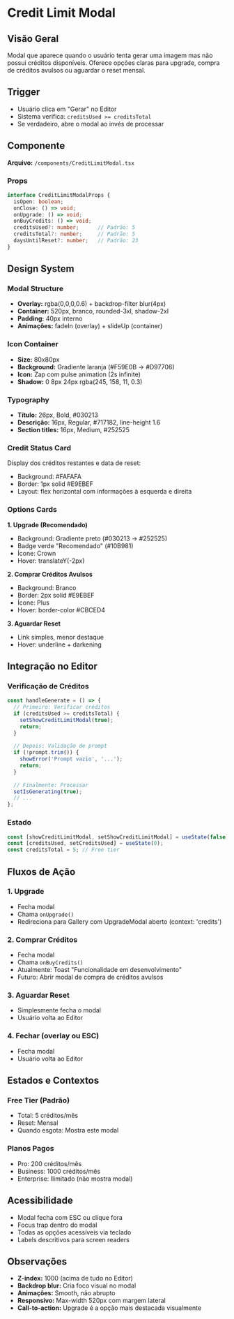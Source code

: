 # Credit Limit Modal

## Visão Geral

Modal que aparece quando o usuário tenta gerar uma imagem mas não possui créditos disponíveis. Oferece opções claras para upgrade, compra de créditos avulsos ou aguardar o reset mensal.

## Trigger

- Usuário clica em "Gerar" no Editor
- Sistema verifica: `creditsUsed >= creditsTotal`
- Se verdadeiro, abre o modal ao invés de processar

## Componente

**Arquivo:** `/components/CreditLimitModal.tsx`

### Props

```typescript
interface CreditLimitModalProps {
  isOpen: boolean;
  onClose: () => void;
  onUpgrade: () => void;
  onBuyCredits: () => void;
  creditsUsed?: number;      // Padrão: 5
  creditsTotal?: number;     // Padrão: 5
  daysUntilReset?: number;   // Padrão: 23
}
```

## Design System

### Modal Structure

- **Overlay:** rgba(0,0,0,0.6) + backdrop-filter blur(4px)
- **Container:** 520px, branco, rounded-3xl, shadow-2xl
- **Padding:** 40px interno
- **Animações:** fadeIn (overlay) + slideUp (container)

### Icon Container

- **Size:** 80x80px
- **Background:** Gradiente laranja (#F59E0B → #D97706)
- **Icon:** Zap com pulse animation (2s infinite)
- **Shadow:** 0 8px 24px rgba(245, 158, 11, 0.3)

### Typography

- **Título:** 26px, Bold, #030213
- **Descrição:** 16px, Regular, #717182, line-height 1.6
- **Section titles:** 16px, Medium, #252525

### Credit Status Card

Display dos créditos restantes e data de reset:
- Background: #FAFAFA
- Border: 1px solid #E9EBEF
- Layout: flex horizontal com informações à esquerda e direita

### Options Cards

**1. Upgrade (Recomendado)**
- Background: Gradiente preto (#030213 → #252525)
- Badge verde "Recomendado" (#10B981)
- Ícone: Crown
- Hover: translateY(-2px)

**2. Comprar Créditos Avulsos**
- Background: Branco
- Border: 2px solid #E9EBEF
- Ícone: Plus
- Hover: border-color #CBCED4

**3. Aguardar Reset**
- Link simples, menor destaque
- Hover: underline + darkening

## Integração no Editor

### Verificação de Créditos

```typescript
const handleGenerate = () => {
  // Primeiro: Verificar créditos
  if (creditsUsed >= creditsTotal) {
    setShowCreditLimitModal(true);
    return;
  }
  
  // Depois: Validação de prompt
  if (!prompt.trim()) {
    showError('Prompt vazio', '...');
    return;
  }
  
  // Finalmente: Processar
  setIsGenerating(true);
  // ...
};
```

### Estado

```typescript
const [showCreditLimitModal, setShowCreditLimitModal] = useState(false);
const [creditsUsed, setCreditsUsed] = useState(0);
const creditsTotal = 5; // Free tier
```

## Fluxos de Ação

### 1. Upgrade
- Fecha modal
- Chama `onUpgrade()`
- Redireciona para Gallery com UpgradeModal aberto (context: 'credits')

### 2. Comprar Créditos
- Fecha modal
- Chama `onBuyCredits()`
- Atualmente: Toast "Funcionalidade em desenvolvimento"
- Futuro: Abrir modal de compra de créditos avulsos

### 3. Aguardar Reset
- Simplesmente fecha o modal
- Usuário volta ao Editor

### 4. Fechar (overlay ou ESC)
- Fecha modal
- Usuário volta ao Editor

## Estados e Contextos

### Free Tier (Padrão)
- Total: 5 créditos/mês
- Reset: Mensal
- Quando esgota: Mostra este modal

### Planos Pagos
- Pro: 200 créditos/mês
- Business: 1000 créditos/mês
- Enterprise: Ilimitado (não mostra modal)

## Acessibilidade

- Modal fecha com ESC ou clique fora
- Focus trap dentro do modal
- Todas as opções acessíveis via teclado
- Labels descritivos para screen readers

## Observações

- **Z-index:** 1000 (acima de tudo no Editor)
- **Backdrop blur:** Cria foco visual no modal
- **Animações:** Smooth, não abrupto
- **Responsivo:** Max-width 520px com margem lateral
- **Call-to-action:** Upgrade é a opção mais destacada visualmente

